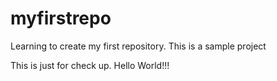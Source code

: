 # myfirstrepo
Learning to create my first repository.
This is a sample project


This is just for check up. Hello World!!!